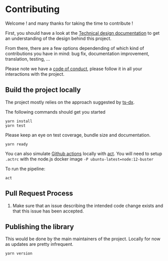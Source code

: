 # Contributing

Welcome ! and many thanks for taking the time to contribute !

First, you should have a look at the [Technical design documentation](TECHNICAL_DESIGN.md) to get an understanding of the design behind this project.

From there, there are a few options dependending of which kind of contributions you have in mind: bug fix, documentation improvement, translation, testing, ...

Please note we have a [code of conduct](CODE-OF-CONDUCT.md), please follow it in all your interactions with the project.

## Build the project locally

The project mostly relies on the approach suggested by [ts-dx](TSDX.md).

The following commands should get you started

```
yarn install
yarn test

```

Please keep an eye on test coverage, bundle size and documentation.

    yarn ready

You can also simulate [Github actions](https://docs.github.com/en/actions) locally with [act](https://github.com/nektos/act). You will need to setup `.actrc` with the node.js docker image `-P ubuntu-latest=node:12-buster`

To run the pipeline:

    act

## Pull Request Process

1.  Make sure that an issue describing the intended code change exists and that this issue has been accepted.

## Publishing the library

This would be done by the main maintainers of the project. Locally for now as updates are pretty infrequent.

    yarn version
